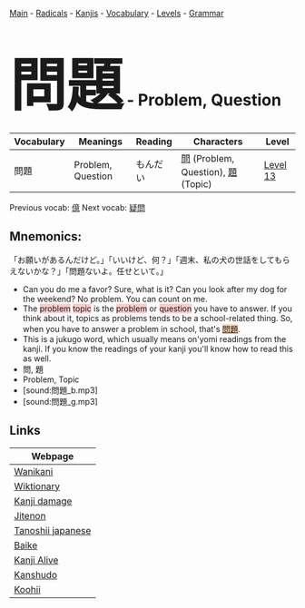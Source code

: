 <style> bigfont {font-size: 100px}</style>
[Main](../README.md) -
[Radicals](../radicals.md) -
[Kanjis](../kanjis.md) -
[Vocabulary](../vocabulary.md) -
[Levels](../levels.md) -
[Grammar](../grammar.md)
# <bigfont> 問題</bigfont> - Problem, Question 

| Vocabulary | Meanings | Reading | Characters | Level |
| --- | --- | --- | --- | --- |
| 問題 | Problem, Question | もんだい |  [問](../kanjis/問.md) (Problem, Question), [題](../kanjis/題.md) (Topic) | [Level 13](../levels/wk_level13.md) |

Previous vocab: [億](億.md) Next vocab: [疑問](疑問.md) 

## Mnemonics:
「お願いがあるんだけど。」「いいけど、何？」「週末、私の犬の世話をしてもらえないかな？」「問題ないよ。任せといて。」
* Can you do me a favor? Sure, what is it? Can you look after my dog for the weekend? No problem. You can count on me.
* The <span style="background-color:#ffcccb"> problem</span> <span style="background-color:#ffcccb"> topic</span> is the <span style="background-color:#ffcccb"> problem</span> or <span style="background-color:#ffcccb"> question</span> you have to answer. If you think about it, topics as problems tends to be a school-related thing. So, when you have to answer a problem in school, that's <span style="background-color:#fed8b1"> [問題](https://jisho.org/search/問題)</span>.
* This is a jukugo word, which usually means on'yomi readings from the kanji. If you know the readings of your kanji you'll know how to read this as well.
* 問, 題
* Problem, Topic
* [sound:問題_b.mp3]
* [sound:問題_g.mp3]


## Links 

| Webpage |
| --- |
| [Wanikani          ](https://www.wanikani.com/kanji/問題) |
| [Wiktionary        ](https://en.wiktionary.org/wiki/問題) |
| [Kanji damage      ](http://www.kanjidamage.com/kanji/search?utf8=✓&q=問題) |
| [Jitenon           ](https://jitenon.com/kanji/問題) |
| [Tanoshii japanese ](https://www.tanoshiijapanese.com/dictionary/kanji.cfm?k=問題) |
| [Baike             ](https://baike.baidu.com/item/問題) |
| [Kanji Alive       ](https://app.kanjialive.com/問題) |
| [Kanshudo          ](https://www.kanshudo.com/searchmn?q=問題) |
| [Koohii            ](https://kanji.koohii.com/study/kanji/問題) |
